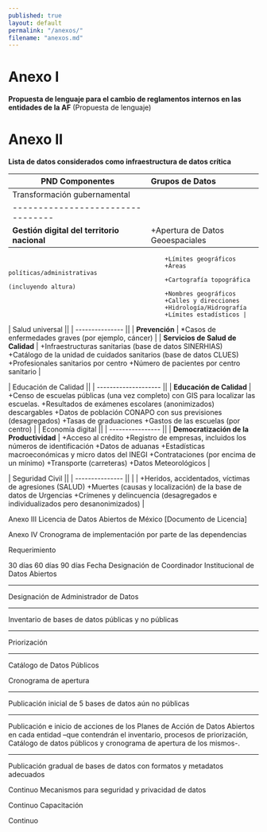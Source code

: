 ```yaml
---
published: true
layout: default
permalink: "/anexos/"
filename: "anexos.md"
---
```


# Anexo I
**Propuesta de lenguaje para el cambio de reglamentos internos en las entidades de la AF**
(Propuesta de lenguaje)

# Anexo II
**Lista de datos considerados como infraestructura de datos crítica**

| PND Componentes | Grupos de Datos |
| --------------- | :-------------- |
| Transformación gubernamental      ||
| --------------------------------- ||
| **Gestión digital del territorio nacional** | +Apertura de Datos Geoespaciales
                                                +Límites geográficos
                                                +Áreas políticas/administrativas
                                                +Cartografía topográfica (incluyendo altura)
                                                +Nombres geográficos
                                                +Calles y direcciones
                                                +Hidrología/Hidrografía
                                                +Límites estadísticos |
| Salud universal ||
| --------------- ||
| **Prevención**  | *Casos de enfermedades graves (por ejemplo, cáncer) |
| **Servicios de Salud de Calidad** | +Infraestructuras sanitarias (base de datos SINERHIAS)
                                      +Catálogo de la unidad de cuidados sanitarios (base de datos CLUES)
                                      +Profesionales sanitarios por centro
                                      +Número de pacientes por centro sanitario |

| Educación de Calidad ||
| -------------------- ||
| **Educación de Calidad** | +Censo de escuelas públicas (una vez completo) con GIS para localizar las escuelas.
                             +Resultados de exámenes escolares (anonimizados) descargables
                             +Datos de población CONAPO con sus previsiones (desagregados)
                             +Tasas de graduaciones
                             +Gastos de las escuelas (por centro) |
| Economía digital ||
| ---------------- ||
| **Democratización de la Productividad** | +Acceso al crédito
                                            +Registro de empresas, incluidos los números de identificación
                                            +Datos de aduanas
                                            +Estadísticas macroeconómicas y micro datos del INEGI
                                            +Contrataciones (por encima de un mínimo)
                                            +Transporte (carreteras)
                                            +Datos Meteorológicos |

| Seguridad Civil ||
| --------------- ||
| | +Heridos, accidentados, víctimas de agresiones (SALUD)
    +Muertes (causas y localización) de la base de datos de Urgencias
    +Crímenes y delincuencia (desagregados e individualizados pero desanonimizados) |

Anexo III
Licencia de Datos Abiertos de México
[Documento de Licencia]

Anexo IV
Cronograma de implementación por parte de las dependencias

Requerimiento


30 días
60 días
90 días
Fecha
Designación de Coordinador Institucional de Datos Abiertos






---
Designación de Administrador de Datos






---
Inventario de bases de datos públicas y no públicas






---
Priorización






---
Catálogo de Datos Públicos








Cronograma de apertura






---
Publicación inicial de 5 bases de datos aún no públicas






---
Publicación e inicio de acciones de los Planes de Acción de Datos Abiertos en cada entidad –que contendrán el inventario, procesos de priorización, Catálogo de datos públicos y cronograma de apertura de los mismos-.






---
Publicación gradual de bases de datos con formatos y metadatos adecuados






Continuo
Mecanismos para seguridad y privacidad de datos






Continuo
Capacitación






Continuo

